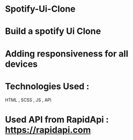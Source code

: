 # Spotify-Ui-Clone
# Build a spotify Ui Clone
# Adding responsiveness for all devices
# Technologies Used :
   HTML , SCSS , JS , API
# Used API from RapidApi : https://rapidapi.com
